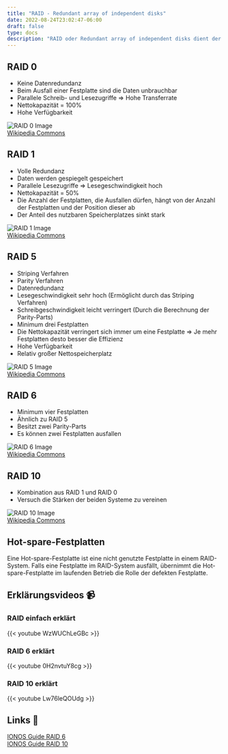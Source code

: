 ```yaml
---
title: "RAID - Redundant array of independent disks"
date: 2022-08-24T23:02:47-06:00
draft: false
type: docs
description: "RAID oder Redundant array of independent disks dient der Ausfallsicherheit und / oder der Performance von Speichern."
---
```


## RAID 0

- Keine Datenredundanz
- Beim Ausfall einer Festplatte sind die Daten unbrauchbar
- Parallele Schreib- und Lesezugriffe => Hohe Transferrate
- Nettokapazität = 100%
- Hohe Verfügbarkeit

![RAID 0 Image](./RAID_0.svg)  
[Wikipedia Commons](https://commons.wikimedia.org/wiki/File:RAID_0.svg)

## RAID 1

- Volle Redundanz
- Daten werden gespiegelt gespeichert
- Parallele Lesezugriffe => Lesegeschwindigkeit hoch
- Nettokapazität = 50%
- Die Anzahl der Festplatten, die Ausfallen dürfen, hängt von der Anzahl der Festplatten und der Position dieser ab
- Der Anteil des nutzbaren Speicherplatzes sinkt stark

![RAID 1 Image](./RAID_1.svg)  
[Wikipedia Commons](https://commons.wikimedia.org/wiki/File:RAID_1.svg)

## RAID 5

- Striping Verfahren
- Parity Verfahren
- Datenredundanz
- Lesegeschwindigkeit sehr hoch (Ermöglicht durch das Striping Verfahren)
- Schreibgeschwindigkeit leicht verringert (Durch die Berechnung der Parity-Parts)
- Minimum drei Festplatten
- Die Nettokapazität verringert sich immer um eine Festplatte => Je mehr Festplatten desto besser die Effizienz
- Hohe Verfügbarkeit
- Relativ großer Nettospeicherplatz

![RAID 5 Image](./RAID_5.svg)  
[Wikipedia Commons](https://commons.wikimedia.org/wiki/File:RAID_5.svg)

## RAID 6

- Minimum vier Festplatten
- Ähnlich zu RAID 5
- Besitzt zwei Parity-Parts
- Es können zwei Festplatten ausfallen

![RAID 6 Image](./RAID_6.svg)  
[Wikipedia Commons](https://commons.wikimedia.org/wiki/File:RAID_6.svg)

## RAID 10

- Kombination aus RAID 1 und RAID 0
- Versuch die Stärken der beiden Systeme zu vereinen

![RAID 10 Image](./RAID_10.svg)  
[Wikipedia Commons](https://commons.wikimedia.org/wiki/File:RAID_10.svg)

## Hot-spare-Festplatten
Eine Hot-spare-Festplatte ist eine nicht genutzte Festplatte in einem RAID-System. Falls eine Festplatte im RAID-System ausfällt, übernimmt die Hot-spare-Festplatte im laufenden Betrieb die Rolle der defekten Festplatte.

## Erklärungsvideos 📹

### RAID einfach erklärt

{{< youtube WzWUChLeGBc >}}

### RAID 6 erklärt

{{< youtube 0H2nvtuY8cg >}}

### RAID 10 erklärt

{{< youtube Lw76leQOUdg >}}

## Links 🔗

[IONOS Guide RAID 6](https://www.ionos.de/digitalguide/server/sicherheit/raid-6/)  
[IONOS Guide RAID 10](https://www.ionos.de/digitalguide/server/sicherheit/raid-10/)
